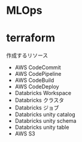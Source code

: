# MLOps

# terraform

作成するリソース

- AWS CodeCommit
- AWS CodePipeline
- AWS CodeBuild
- AWS CodeDeploy
- Databricks Workspace
- Databricks クラスタ
- Databricks ジョブ
- Databricks unity catalog
- Databricks unity schema
- Databricks unity table
- AWS S3
